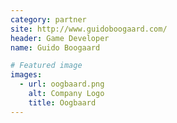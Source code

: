 ```yaml
---
category: partner
site: http://www.guidoboogaard.com/
header: Game Developer
name: Guido Boogaard

# Featured image
images:
  - url: oogbaard.png
    alt: Company Logo
    title: Oogbaard
---
```

